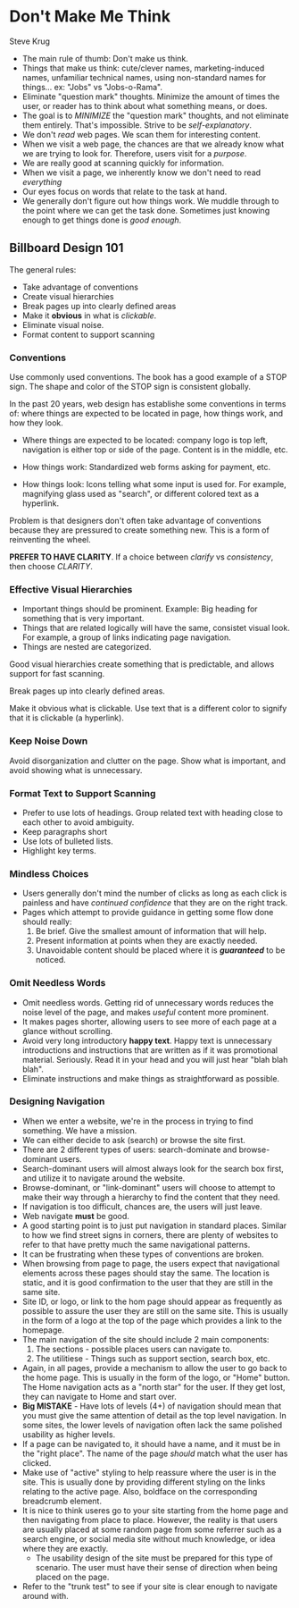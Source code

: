 # Don't Make Me Think

Steve Krug

* The main rule of thumb: Don't make us think.
* Things that make us think: cute/clever names, marketing-induced names, unfamiliar technical names, using non-standard names for things... ex: "Jobs" vs "Jobs-o-Rama".
* Eliminate "question mark" thoughts. Minimize the amount of times the user, or reader has to think about what something means, or does.
* The goal is to _MINIMIZE_ the "question mark" thoughts, and not eliminate them entirely. That's impossible. Strive to be *self-explanatory*.
* We don't _read_ web pages. We scan them for interesting content.
* When we visit a web page, the chances are that we already know what we are trying to look for. Therefore, users visit for a _purpose_.
* We are really good at scanning quickly for information.
* When we visit a page, we inherently know we don't need to read _everything_
* Our eyes focus on words that relate to the task at hand.
* We generally don't figure out how things work. We muddle through to the point where we can get the task done. Sometimes just knowing enough to get things done is _good enough_.

## Billboard Design 101

The general rules:
* Take advantage of conventions
* Create visual hierarchies
* Break pages up into clearly defined areas
* Make it **obvious** in what is _clickable_.
* Eliminate visual noise.
* Format content to support scanning

### Conventions
Use commonly used conventions. The book has a good example of a STOP sign. The shape and color of the STOP sign is consistent globally.

In the past 20 years, web design has establishe some conventions in terms of: where things are expected to be located in page, how things work, and how they look.

* Where things are expected to be located: company logo is top left, navigation is either top or side of the page. Content is in the middle, etc.

* How things work: Standardized web forms asking for payment, etc.

* How things look: Icons telling what some input is used for. For example, magnifying glass used as "search", or different colored text as a hyperlink.

Problem is that designers don't often take advantage of conventions because they are pressured to create something new. This is a form of reinventing the wheel.

**PREFER TO HAVE CLARITY**. If a choice between _clarify_ vs _consistency_, then choose _CLARITY_.

### Effective Visual Hierarchies

* Important things should be prominent. Example: Big heading for something that is very important.
* Things that are related logically will have the same, consistet visual look. For example, a group of links indicating page navigation.
* Things are nested are categorized.

Good visual hierarchies create something that is predictable, and allows support for fast scanning.

Break pages up into clearly defined areas.

Make it obvious what is clickable. Use text that is a different color to signify that it is clickable (a hyperlink).

### Keep Noise Down

Avoid disorganization and clutter on the page. Show what is important, and avoid showing what is unnecessary.

### Format Text to Support Scanning

* Prefer to use lots of headings. Group related text with heading close to each other to avoid ambiguity.
* Keep paragraphs short
* Use lots of bulleted lists.
* Highlight key terms.


### Mindless Choices

* Users generally don't mind the number of clicks as long as each click is painless and have _continued confidence_ that they are on the right track.
* Pages which attempt to provide guidance in getting some flow done should really:
  1. Be brief. Give the smallest amount of information that will help.
  2. Present information at points when they are exactly needed.
  3. Unavoidable content should be placed where it is _**guaranteed**_ to be noticed.


### Omit Needless Words
* Omit needless words. Getting rid of unnecessary words reduces the noise level of the page, and makes _useful_ content more prominent.
* It makes pages shorter, allowing users to see more of each page at a glance without scrolling.
* Avoid very long introductory **happy text**. Happy text is unnecessary introductions and instructions that are written as if it was promotional material. Seriously. Read it in your head and you will just hear "blah blah blah".
* Eliminate instructions and make things as straightforward as possible.

### Designing Navigation
* When we enter a website, we're in the process in trying to find something. We have a mission.
* We can either decide to ask (search) or browse the site first.
* There are 2 different types of users: search-dominate and browse-dominant users.
* Search-dominant users will almost always look for the search box first, and utilize it to navigate around the website.
* Browse-dominant, or "link-dominant" users will choose to attempt to make their way through a hierarchy to find the content that they need.
* If navigation is too difficult, chances are, the users will just leave.
* Web navigate **must** be good.
* A good starting point is to just put navigation in standard places. Similar to how we find street signs in corners, there are plenty of websites to refer to that have pretty much the same navigational patterns.
* It can be frustrating when these types of conventions are broken.
* When browsing from page to page, the users expect that navigational elements across these pages should stay the same. The location is static, and it is good confirmation to the user that they are still in the same site.
* Site ID, or logo, or link to the hom page should appear as frequently as possible to assure the user they are still on the same site. This is usually in the form of a logo at the top of the page which provides a link to the homepage.
* The main navigation of the site should include 2 main components:
  1. The sections - possible places users can navigate to.
  2. The utilitiese - Things such as support section, search box, etc.
* Again, in all pages, provide a mechanism to allow the user to go back to the home page. This is usually in the form of the logo, or "Home" button. The Home navigation acts as a "north star" for the user. If they get lost, they can navigate to Home and start over.
* **Big MISTAKE** - Have lots of levels (4+) of navigation should mean that you must give the same attention of detail as the top level navigation. In some sites, the lower levels of navigation often lack the same polished usability as higher levels.
* If a page can be navigated to, it should have a name, and it must be in the "right place". The name of the page *should* match what the user has clicked.
* Make use of "active" styling to help reassure where the user is in the site. This is usually done by providing different styling on the links relating to the active page. Also, boldface on the corresponding breadcrumb element.
* It is nice to think useres go to your site starting from the home page and then navigating from place to place. However, the reality is that users are usually placed at some random page from some referrer such as a search engine, or social media site without much knowledge, or idea where they are exactly. 
  * The usability design of the site must be prepared for this type of scenario. The user must have their sense of direction when being placed on the page.
* Refer to the "trunk test" to see if your site is clear enough to navigate around with.
